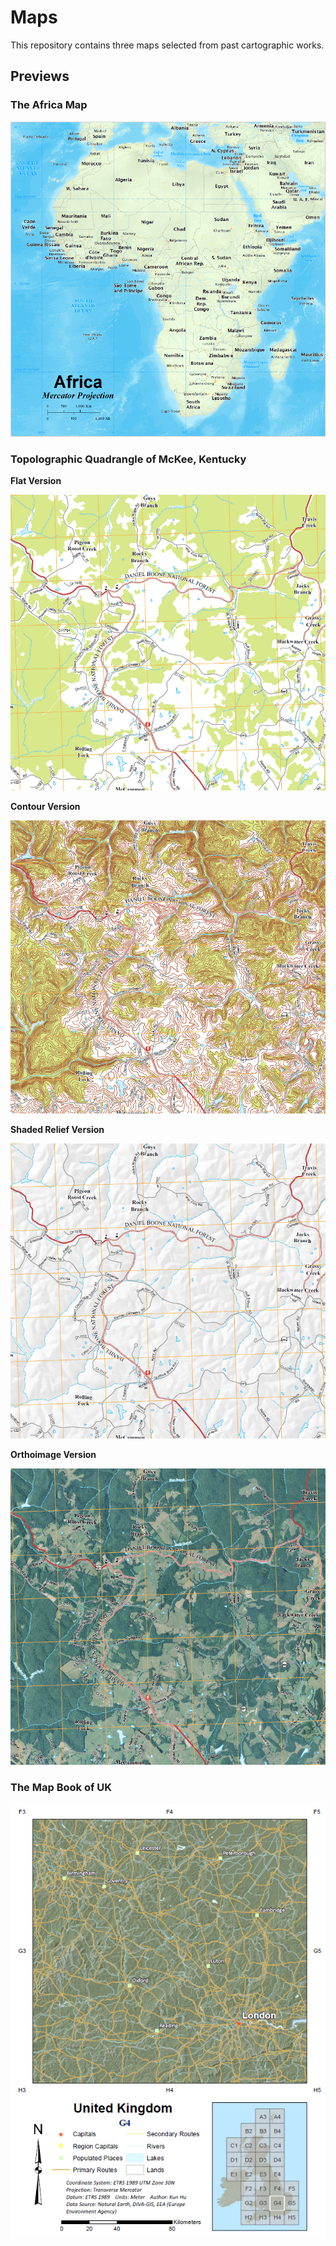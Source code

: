 [africa-map]: images/africa.png "The Africa Map Sample"
[topo-map-flat]: images/topo-flat.png "McKee Topo Map Sample"
[topo-map-contour]: images/topo-contour.png "McKee Topo Map Sample with Contour"
[topo-map-shade]: images/topo-shade.png "McKee Topo Map Sample with Shaded Relief"
[topo-map-ortho]: images/topo-ortho.png "McKee Topo Map Sample with Orthoimage"
[uk-map-book]: images/uk-map-book.png "UK Map Book Sample"

# Maps

This repository contains three maps selected from past cartographic works.

## Previews

### The Africa Map

![Africa Map Screenshot][africa-map]

### Topolographic Quadrangle of McKee, Kentucky

**Flat Version**

![Topo Map - Flat][topo-map-flat]

**Contour Version**

![Topo Map - Contour][topo-map-contour]

**Shaded Relief Version**

![Topo Map - Shaded Relief][topo-map-shade]

**Orthoimage Version**

![Topo Map - Orthoimage][topo-map-ortho]

### The Map Book of UK

![UK Map Book][uk-map-book]
